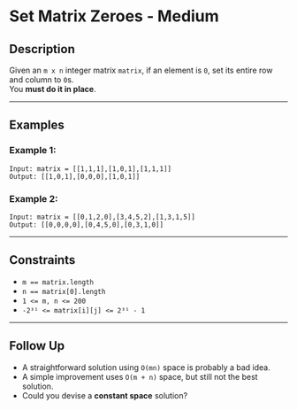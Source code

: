 
# Set Matrix Zeroes - Medium

## Description

Given an `m x n` integer matrix `matrix`, if an element is `0`, set its entire row and column to `0`s.  
You **must do it in place**.

---

## Examples

### Example 1:
```
Input: matrix = [[1,1,1],[1,0,1],[1,1,1]]
Output: [[1,0,1],[0,0,0],[1,0,1]]
```

### Example 2:
```
Input: matrix = [[0,1,2,0],[3,4,5,2],[1,3,1,5]]
Output: [[0,0,0,0],[0,4,5,0],[0,3,1,0]]
```

---

## Constraints

- `m == matrix.length`  
- `n == matrix[0].length`  
- `1 <= m, n <= 200`  
- `-2³¹ <= matrix[i][j] <= 2³¹ - 1`

---

## Follow Up

- A straightforward solution using `O(mn)` space is probably a bad idea.
- A simple improvement uses `O(m + n)` space, but still not the best solution.
- Could you devise a **constant space** solution?
